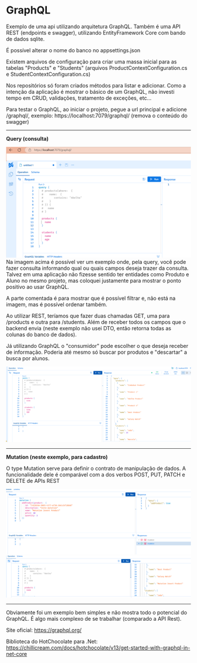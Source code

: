 # GraphQL
Exemplo de uma api utilizando arquitetura GraphQL.
Também é uma API REST (endpoints e swagger), utilizando EntityFramework Core com bando de dados sqlite.

É possível alterar o nome do banco no appsettings.json

Existem arquivos de configuração para criar uma massa inicial para as tabelas "Products" e "Students" (arquivos ProductContextConfiguration.cs e StudentContextConfiguration.cs)

Nos repositórios só foram criados métodos para listar e adicionar.
Como a intenção da aplicação é mostrar o básico de um GraphQL, não investi tempo em CRUD, validações, tratamento de exceções, etc...


Para testar o GraphQL, ao iniciar o projeto, pegue a url principal e adicione /graphql/, exemplo: https://localhost:7079/graphql/  (remova o conteúdo do swagger)

---

**Query (consulta)**

![exemplo](img1.png)
Na imagem acima é possível ver um exemplo onde, pela query, você pode fazer consulta informando qual ou quais campos deseja trazer da consulta.
Talvez em uma aplicação não fizesse sentido ter entidades como Produto e Aluno no mesmo projeto, mas coloquei justamente para mostrar o ponto positivo ao usar GraphQL.

A parte comentada é para mostrar que é possível filtrar e, não está na imagem, mas é possível ordenar também.

Ao utilizar REST, teríamos que fazer duas chamadas GET, uma para /products e outra para /students. Além de receber todos os campos que o backend envia (neste exemplo não usei DTO, então retorna todas as colunas do banco de dados).

Já utilizando GraphQL o "consumidor" pode escolher o que deseja receber de informação. Poderia até mesmo só buscar por produtos e "descartar" a busca por alunos.

![exemplo 2](img2.png)


---

**Mutation (neste exemplo, para cadastro)**

O type Mutation serve para definir o contrato de manipulação de dados. A funcionalidade dele é comparável com a dos verbos POST, PUT, PATCH e DELETE de APIs REST

![exemplo 3](img3.png)
![exemplo 4](img4.png)

---

Obviamente foi um exemplo bem simples e não mostra todo o potencial do GraphQL. É algo mais complexo de se trabalhar (comparado a API Rest).

Site oficial: https://graphql.org/

Biblioteca do HotChocolate para .Net: https://chillicream.com/docs/hotchocolate/v13/get-started-with-graphql-in-net-core